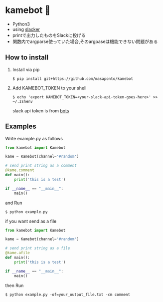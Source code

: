 # kamebot :turtle:
- Python3
- using [slacker](https://github.com/os/slacker)
- printで出力したものをSlackに投げる 
- 関数内でargparse使っていた場合,そのargpaseは機能できない問題がある


## How to install 
1. Install via pip  
   ```
   $ pip install git+https://github.com/masaponto/kamebot  
   ```
2. Add KAMEBOT_TOKEN to your shell  
   ```
   $ echo 'export KAMEBOT_TOKEN=<your-slack-api-token-goes-here>' >> ~/.zshenv
   ```  
   slack api token is from [bots](https://slack.com/apps/A0F7YS25R-bots)

## Examples

Write example.py as follows  

```python
from kamebot import Kamebot

kame = Kamebot(channel='#random')

# send print string as a comment
@kame.comment
def main():
    print('this is a test')

if __name__ == "__main__":
    main()
```

and Run 
```
$ python example.py
```

if you want send as a file  

```python
from kamebot import Kamebot

kame = Kamebot(channel='#random')

# send print string as a file
@kame.afile
def main():
    print('this is a test')

if __name__ == "__main__":
    main()
```

then Run  
```
$ python example.py -of=your_output_file.txt -cm comment
```
